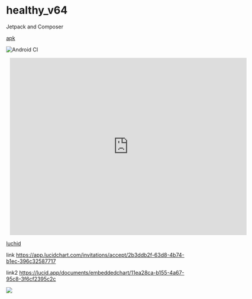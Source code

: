 # healthy_v64
Jetpack and Composer

[apk](https://github.com/mobiskif/healthy_v64/raw/master/app/release/app-release.apk)

![Android CI](https://github.com/mobiskif/healthy_v64/workflows/Android%20CI/badge.svg)
<div style="width: 640px; height: 480px; margin: 10px; position: relative;"><iframe allowfullscreen frameborder="0" style="width:640px; height:480px" src="https://lucid.app/documents/embeddedchart/11ea28ca-b155-4a67-95c8-3f6cf2395c2c" id="jzeKhzU13D95"></iframe></div>

[luchid](https://app.lucidchart.com/invitations/accept/2b3ddb2f-63d8-4b74-b1ec-396c32587717)

link https://app.lucidchart.com/invitations/accept/2b3ddb2f-63d8-4b74-b1ec-396c32587717

link2 https://lucid.app/documents/embeddedchart/11ea28ca-b155-4a67-95c8-3f6cf2395c2c

<img src="https://lucid.app/documents/embeddedchart/11ea28ca-b155-4a67-95c8-3f6cf2395c2c" />
